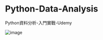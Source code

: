 # Python-Data-Analysis
Python資料分析-入門實戰-Udemy

![image](https://github.com/Yan-Ju-Wang/Python-Data-Analysis/assets/125424141/a8e75d74-a547-42a3-a72b-adf4da93ebea)
